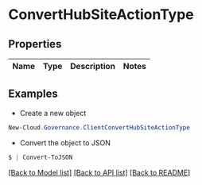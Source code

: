 # ConvertHubSiteActionType
## Properties

Name | Type | Description | Notes
------------ | ------------- | ------------- | -------------

## Examples

- Create a new object
```powershell
New-Cloud.Governance.ClientConvertHubSiteActionType 
```

- Convert the object to JSON
```powershell
$ | Convert-ToJSON
```


[[Back to Model list]](../README.md#documentation-for-models) [[Back to API list]](../README.md#documentation-for-api-endpoints) [[Back to README]](../README.md)

